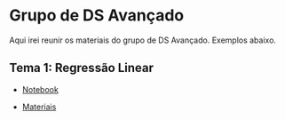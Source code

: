 # Grupo de DS Avançado 

Aqui irei reunir os materiais do grupo de DS Avançado. Exemplos abaixo.

## Tema 1: Regressão Linear

- [Notebook](https://github.com/barbosarafael/Grupo_DS_Avancado/blob/master/01Reg_Linear/notebook.ipynb)

- [Materiais](https://github.com/barbosarafael/Grupo_DS_Avancado/tree/master/01Reg_Linear/materiais)


